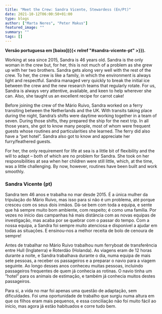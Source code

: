 ```yaml
---
title: "Meet the Crew: Sandra Vicente, Stewardess (En/Pt)"
date: 2021-10-12T06:00:50+01:00
type: blogs
author: ["Marta Neres", "Peter Makus"]
featured_image: ""
summary: ""
tags: []
---
```


**Versão portuguesa em [baixo]({{< relref "#sandra-vicente-pt" >}}).**

Working at sea since 2015, Sandra is 46 years old. Sandra is the only woman in the crew but, for her, this is not much of a problem as she grew up with her two brothers. Sandra gets along very well with the rest of the crew. To her, the crew is like a family, in which the environment is always light and respectful. Sandra managed very quickly to break the initial ice between the crew and the new research teams that regularly rotate. For us, Sandra is always very attentive, available, and keen to help wherever she can. Also, she taught us an excellent recipe for carrot cake!

Before joining the crew of the Mário Ruivo, Sandra worked on a ferry transiting between the Netherlands and the UK. With transits taking place during the night, Sandra’s shifts were daytime working together in a team of seven. During those shifts, they prepared the ship for the next trip. In all those years, she got to know many people, most of whom were frequent guests whose routines and particularities she learned. The ferry did also have a “pet hotel”. Sandra also got to know and appreciate her furry/feathered guests.

For her, the only requirement for life at sea is a little bit of flexibility and the will to adapt – both of which are no problem for Sandra. She took on her responsibilities at sea when her children were still little, which, at the time, was a little challenging. By now, however, routines have been built and work smoothly.

### Sandra Vicente (pt)

Sandra tem 46 anos e trabalha no mar desde 2015. É a única mulher da tripulação do Mário Ruivo, mas isso para si não é um problema, até porque cresceu com os seus dois irmãos. Dá-se bem com toda a equipa, e sente que há sempre muito bom ambiente, com respeito; é como uma família. Por vezes no início das campanhas há mais distância com as novas equipas de investigação, mas acaba por se quebrar com o passar do tempo. Com a nossa equipa, a Sandra foi sempre muito atenciosa e disponível a ajudar em todas as situações. E ensinou-nos a melhor receita de bolo de cenoura de sempre!

Antes de trabalhar no Mário Ruivo trabalhou num ferryboat de transferência entre Hull (Inglaterra) e Roterdão (Holanda). As viagens eram de 12 horas durante a noite, e Sandra trabalhava durante o dia, numa equipa de mais sete pessoas, a receber os passageiros e a preparar o navio para a viagem seguinte. Ao longo desses anos conheceu muitas pessoas, incluindo passageiros frequentes de quem já conhecia as rotinas. O navio tinha um “hotel” para os animais de estimação, e também já conhecia muitos destes passageiros.

Para si, a vida no mar foi apenas uma questão de adaptação, sem dificuldades. Foi uma oportunidade de trabalho que surgiu numa altura em que os filhos eram mais pequenos, e essa conciliação não foi muito fácil ao início, mas agora já estão habituados e corre tudo bem.
